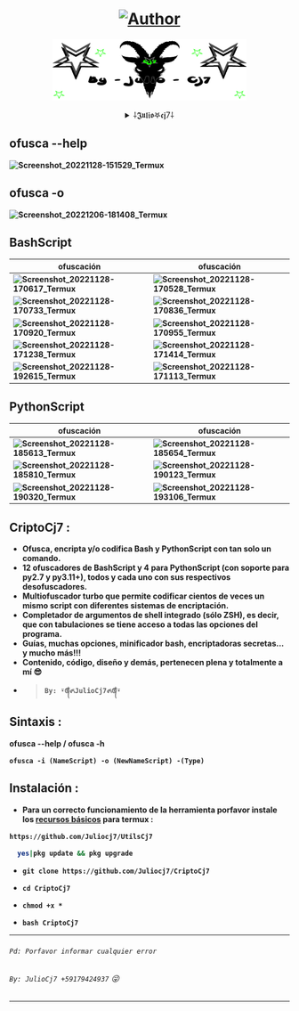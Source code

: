 <!--
♤♡◇♧♤♡◇♧♤♡◇♧♤♡◇♧♤♡◇♧♤♡◇♧♤♡◇♧♤♡◇♧♤♡◇♧

𝙸𝙼𝙿𝙾𝚁𝚃𝙰𝙽𝚃𝙴 !!!

𝙳𝙴𝙹𝙰 𝙳𝙴 𝙲𝙾𝙿𝙸𝙰𝚁𝙼𝙴 𝙷𝙰𝚂𝚃𝙰 𝙴𝙻 𝚁𝙴𝙰𝙳𝙼𝙴.𝚖𝚍 𝙸𝙽𝙼𝚄𝙽𝙳𝙾 𝙰𝙽𝙸𝙼𝙰𝙻 !!!
𝚂𝙴 𝙾𝚁𝙸𝙶𝙸𝙽𝙰𝙻 𝚈 𝙳𝙴𝙹𝙰 𝙳𝙴 𝚁𝙾𝙱𝙰𝚁 𝚂𝙲𝚁𝙸𝙿𝚃𝚂 𝚈 𝙴𝚂𝚃𝙸𝙻𝙾𝚂 𝙰 𝙾𝚃𝚁𝙾𝚂 !!!

♤♡◇♧♤♡◇♧♤♡◇♧♤♡◇♧♤♡◇♧♤♡◇♧♤♡◇♧♤♡◇♧♤♡◇♧
-->

<h1 align="center"><a href="https://github.com/Juliocj7"><img title="Author" src="https://img.shields.io/badge/Author-𖤐 𝙹𝚞𝚕𝚒𝚘 𝙲𝚓7 𖤐-svg?style=flat&color=000000&logo=github"></a></h1>
 
<p align="center"><img src="https://github.com/Juliocj7/Juliocj7/blob/main/InicioCj72.gif" width="350" height="110"/> </p>

<details align="center">
<summary>  ⸸𝕵𝖚𝖑𝖎𝖔𖤐𝖈𝖏7⸸ </summary>
<img src= "https://github.com/Juliocj7/Juliocj7/blob/main/BarCj7.gif"/>
<br><br>
<p align="left"><strong><samp>「</samp><strong></p>
<p>¿ Qué es CriptoCj7 ?</p>
<samp>Esta tool es mi herramienta privada de ofuscación & desofuscación.<br>
Inicio de creación: 02/05/2021<br>
Fin de la creación: 20/07/2021
<br><br>
<p align="right"><strong><samp>」</samp></strong></p>
</details>

## ofusca --help
![Screenshot_20221128-151529_Termux](https://user-images.githubusercontent.com/81049859/204362340-56619de8-8385-4432-a704-d1ff289948c5.png)

## ofusca -o
![Screenshot_20221206-181408_Termux](https://user-images.githubusercontent.com/81049859/206035045-53ab766d-b386-4c4e-a956-18f804788b0a.png)

## BashScript
| ofuscación | ofuscación 	|
| ------------  | ------------ |
|![Screenshot_20221128-170617_Termux](https://user-images.githubusercontent.com/81049859/204402954-1b8ae433-e80a-4a03-8d7c-d85cb082b898.png)|![Screenshot_20221128-170528_Termux](https://user-images.githubusercontent.com/81049859/204402993-b82a9590-2788-4465-8c6f-09d908ae7385.png)|
|![Screenshot_20221128-170733_Termux](https://user-images.githubusercontent.com/81049859/204403010-558a5de0-544b-426a-a735-30606067dcb4.png)|![Screenshot_20221128-170836_Termux](https://user-images.githubusercontent.com/81049859/204403044-9eedd083-94ca-488c-b281-6bdc4d79de40.png)|
|![Screenshot_20221128-170920_Termux](https://user-images.githubusercontent.com/81049859/204403063-08e35a6e-052b-428b-813d-153eb9066499.png)|![Screenshot_20221128-170955_Termux](https://user-images.githubusercontent.com/81049859/204403076-131ea541-7539-4135-841c-e149e4eb53db.png)|
|![Screenshot_20221128-171238_Termux](https://user-images.githubusercontent.com/81049859/204403102-01bd3f9b-74c5-4f00-9e31-64c45c65a8be.png)|![Screenshot_20221128-171414_Termux](https://user-images.githubusercontent.com/81049859/204403149-8be352d1-866a-41af-b5c7-df3dcad2ab8b.png)|
|![Screenshot_20221128-192615_Termux](https://user-images.githubusercontent.com/81049859/204403185-4f9a16cf-8ca7-4e13-a814-12ed2cf20dee.png)|![Screenshot_20221128-171113_Termux](https://user-images.githubusercontent.com/81049859/204403415-9f2444e1-32f4-4529-b33f-8a43cb4bdd28.png)|

 
## PythonScript

 
| ofuscación | ofuscación 	|
| ------------  | ------------ |
|![Screenshot_20221128-185613_Termux](https://user-images.githubusercontent.com/81049859/204403227-2c26bef1-e7a4-4a4f-9799-a71c2a7da276.png)|![Screenshot_20221128-185654_Termux](https://user-images.githubusercontent.com/81049859/204403248-9aae5054-cb94-4a89-a7ae-590305baff1d.png)|
|![Screenshot_20221128-185810_Termux](https://user-images.githubusercontent.com/81049859/204403295-7b1af204-6992-4304-a679-3c9d16589c66.png)|![Screenshot_20221128-190123_Termux](https://user-images.githubusercontent.com/81049859/204403335-6028b3d1-394d-4d53-afa1-ba72fc527646.png)|
|![Screenshot_20221128-190320_Termux](https://user-images.githubusercontent.com/81049859/204403362-d14947be-59fb-4133-9d80-a8c2f3109e63.png)|![Screenshot_20221128-193106_Termux](https://user-images.githubusercontent.com/81049859/204403382-45621229-1270-46fd-9a03-f9a6bf050563.png)|

## CriptoCj7 :

* Ofusca, encripta y/o codifica Bash y PythonScript con tan solo un comando.
* 12 ofuscadores de BashScript y 4 para PythonScript (con soporte para py2.7 y py3.11+), todos y cada uno con sus respectivos desofuscadores.
* Multiofuscador turbo que permite codificar cientos de veces un mismo script con diferentes sistemas de encriptación.
* Completador de argumentos de shell integrado (sólo ZSH), es decir, que con tabulaciones se tiene acceso a todas las opciones del programa.
* Guías, muchas opciones, minificador bash, encriptadoras secretas... y mucho más!!!
* Contenido, código, diseño y demás, pertenecen plena y totalmente a mí :sunglasses:
- > ` By: ⍣᭕ᬁ᭖JulioCj7᭖᭕ᬁ⍣ `

## Sintaxis :

**ofusca --help**  /  **ofusca -h**

~~~
ofusca -i (NameScript) -o (NewNameScript) -(Type)
~~~

## Instalación :

* Para un correcto funcionamiento de la herramienta porfavor instale los [recursos básicos](https://github.com/Juliocj7/UtilsCj7) para termux :

~~~
https://github.com/Juliocj7/UtilsCj7
~~~

```bash
  yes|pkg update && pkg upgrade
```
* ` git clone https://github.com/Juliocj7/CriptoCj7 `

* ` cd CriptoCj7 `

* ` chmod +x * `

* ` bash CriptoCj7 `

---
###### `Pd: Porfavor informar cualquier error`
###### `By: JulioCj7 +59179424937` :stuck_out_tongue_winking_eye:
---
